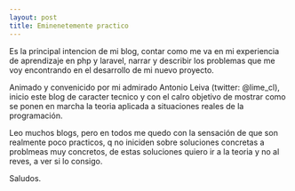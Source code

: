 ```yaml
---
layout: post
title: Eminenetemente practico
---
```


Es la principal intencion de mi blog, contar como me va en mi experiencia de aprendizaje en php y laravel, narrar y describir los problemas que me voy encontrando en el desarrollo de mi nuevo proyecto.

Animado y convenicido por mi admirado Antonio Leiva (twitter: @lime_cl), inicio este blog de caracter tecnico y con el calro objetivo de mostrar como se ponen en marcha la teoria aplicada a situaciones reales de la programación.

Leo muchos blogs, pero en todos me quedo con la sensación de que son realmente poco practicos, q no iniciden sobre soluciones concretas a problmeas muy concretos, de estas soluciones quiero ir a la teoria y no al reves, a ver si lo consigo.

Saludos.
